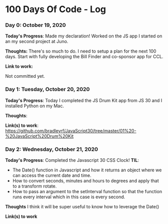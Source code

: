 # 100 Days Of Code - Log

### Day 0: October 19, 2020

**Today's Progress**: Made my declaration! Worked on the JS app I started on an my second project at Juno.

**Thoughts:** 
There's so much to do. I need to setup a plan for the next 100 days. Start with fully developing the Bill Finder and co-sponsor app for CCL.

**Link to work:** 

Not committed yet.

### Day 1: Tuesday, October 20, 2020


**Today's Progress**: Today I completed the JS Drum Kit app from JS 30 and I installed Python on my Mac.

**Thoughts**: 

**Link(s) to work**: https://github.com/bradleyrf/JavaScript30/tree/master/01%20-%20JavaScript%20Drum%20Kit


### Day 2: Wednesday, October 21, 2020

**Today's Progress**: Completed the Javascript 30 CSS Clock!
**TIL**:
 - The Date() function in Javascript and how it returns an object where we can access the current date and time.
 - How to convert seconds, minutes and hours to degrees and apply that to a transform rotate.
 - How to pass an argument to the setInterval function so that the function runs every interval which in this case is every second.

**Thoughts** 
I think it will be super useful to know how to leverage the Date()

**Link(s) to work**
